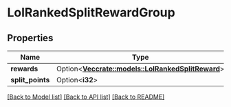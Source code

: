 # LolRankedSplitRewardGroup

## Properties

Name | Type | Description | Notes
------------ | ------------- | ------------- | -------------
**rewards** | Option<[**Vec<crate::models::LolRankedSplitReward>**](LolRankedSplitReward.md)> |  | [optional]
**split_points** | Option<**i32**> |  | [optional]

[[Back to Model list]](../README.md#documentation-for-models) [[Back to API list]](../README.md#documentation-for-api-endpoints) [[Back to README]](../README.md)


